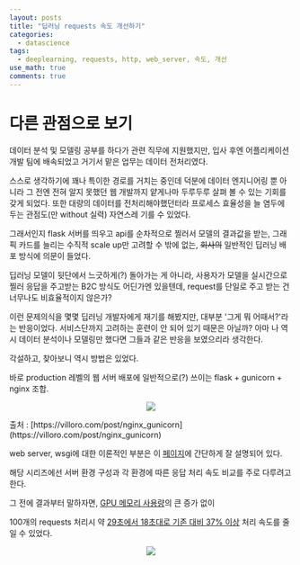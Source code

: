 ```yaml
---
layout: posts
title: "딥러닝 requests 속도 개선하기" 
categories:
  - datascience
tags:
  - deeplearning, requests, http, web_server, 속도, 개선
use_math: true
comments: true
---
```


# 다른 관점으로 보기

데이터 분석 및 모델링 공부를 하다가 관련 직무에 지원했지만, 입사 후엔 어플리케이션 개발 팀에 배속되었고 거기서 맡은 업무는 데이터 전처리였다. 

스스로 생각하기에 꽤나 특이한 경로를 거치는 중인데 덕분에 데이터 엔지니어링 뿐 아니라 그 전엔 전혀 알지 못했던 웹 개발까지 얕게나마 두루두루 살펴 볼 수 있는 기회를 갖게 되었다. 또한 대량의 데이터를 전처리해야했던터라 프로세스 효율성을 늘 염두에 두는 관점도(만 without 실력) 자연스레 기를 수 있었다.

그래서인지 flask 서버를 띄우고 api를 순차적으로 찔러서 모델의 결과값을 받는, 그래픽 카드를 늘리는 수직적 scale up만 고려할 수 밖에 없는, ~~회사의~~ 일반적인 딥러닝 배포 방식에 의문이 들었다. 

딥러닝 모델이 뒷단에서 느긋하게(?) 돌아가는 게 아니라, 사용자가 모델을 실시간으로 찔러 응답을 주고받는 B2C 방식도 어딘가엔 있을텐데, request를 단일로 주고 받는 건 너무나도 비효율적이지 않은가?

이런 문제의식을 몇몇 딥러닝 개발자에게 재기를 해봤지만, 대부분 '그게 뭐 어때서?'라는 반응이었다. 서비스단까지 고려하는 훈련이 안 되어 있기 때문은 아닐까? 아마 나 역시 데이터 분석이나 모델링만 했다면 그들과 같은 반응을 보였으리라 생각한다.

각설하고, 찾아보니 역시 방법은 있었다.

바로 production 레벨의 웹 서버 배포에 일반적으로(?) 쓰이는 flask + gunicorn + nginx  조합. 

<p align="center"><img src="https://user-images.githubusercontent.com/61413986/131207543-47d45351-f27a-4b55-8ea9-78540a2ec6de.png"></p>
출처 : [https://villoro.com/post/nginx_gunicorn](https://villoro.com/post/nginx_gunicorn)

web server, wsgi에 대한 이론적인 부분은 이 [페이지](https://wikidocs.net/75556)에 간단하게 잘 설명되어 있다. 

해당 시리즈에선 서버 환경 구성과 각 환경에 따른 응답 처리 속도 비교를 주로 다루려고 한다.

그 전에 결과부터 말하자면, <U>GPU 메모리 사용량</U>의 큰 증가 없이

100개의 requests 처리시 약 <U>29초에서 18초대로 기존 대비 37% 이상</U> 처리 속도를 줄일 수 있었다. 

<p align="center"><img src="https://user-images.githubusercontent.com/61413986/131207541-62921987-e0a4-4cd4-8a03-32c14c8d1585.png"></p>
